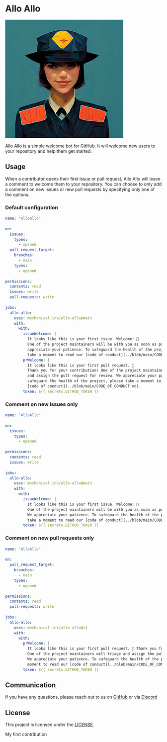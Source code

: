# Allo Allo

![A young woman with dark hair wearing a French style police uniform](allo-allo-380.png)

Allo Allo is a simple welcome bot for GitHub. It will welcome new users to your repository and help them get started.

## Usage

When a contributor opens their first issue or pull request, Allo Allo will leave a comment to welcome them to your repository. You can choose to only add a comment on new issues or new pull requests by specifying only one of the options.

### Default configuration

```yaml
name: "AlloAllo"

on:
  issues:
    types:
      - opened
  pull_request_target:
    branches:
      - main
    types:
      - opened

permissions:
  contents: read
  issues: write
  pull-requests: write

jobs:
  allo-allo:
    uses: mechanical-ink/allo-allo@main
    with:
      with:
        issueWelcome: |
          It looks like this is your first issue. Welcome! 👋
          One of the project maintainers will be with you as soon as possible. We
          appreciate your patience. To safeguard the health of the project, please
          take a moment to read our [code of conduct](../blob/main/CODE_OF_CONDUCT.md).
        prWelcome: |
          It looks like this is your first pull request. 🎉
          Thank you for your contribution! One of the project maintainers will triage
          and assign the pull request for review. We appreciate your patience. To
          safeguard the health of the project, please take a moment to read our
          [code of conduct](../blob/main/CODE_OF_CONDUCT.md).
        token: ${{ secrets.GITHUB_TOKEN }}
```

### Comment on new issues only

```yaml
name: "AlloAllo"

on:
  issues:
    types:
      - opened

permissions:
  contents: read
  issues: write

jobs:
  allo-allo:
    uses: mechanical-ink/allo-allo@main
    with:
      with:
        issueWelcome: |
          It looks like this is your first issue. Welcome! 👋
          One of the project maintainers will be with you as soon as possible.
          We appreciate your patience. To safeguard the health of the project, please
          take a moment to read our [code of conduct](../blob/main/CODE_OF_CONDUCT.md).
        token: ${{ secrets.GITHUB_TOKEN }}
```

### Comment on new pull requests only

```yaml
name: "AlloAllo"

on:
  pull_request_target:
    branches:
      - main
    types:
      - opened

permissions:
  contents: read
  pull-requests: write

jobs:
  allo-allo:
    uses: mechanical-ink/allo-allo@v1
    with:
      with:
        prWelcome: |
          It looks like this is your first pull request. 🎉 Thank you for your contribution!
          One of the project maintainers will triage and assign the pull request for review.
          We appreciate your patience. To safeguard the health of the project, please take a
          moment to read our [code of conduct](../blob/main/CODE_OF_CONDUCT.md).
        token: ${{ secrets.GITHUB_TOKEN }}
```

## Communication

If you have any questions, please reach out to us on [GitHub](https://github.com/mechanical-ink/community) or via [Discord](https://discord.gg/Ty3RytTxCR)

## License

This project is licensed under the [LICENSE](LICENSE.md).

My first contribution
